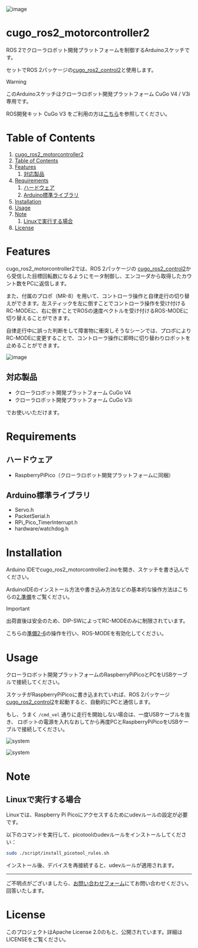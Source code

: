 ![image](https://github.com/CuboRex-Development/cugo_ros_control/assets/97714660/a2525198-fa61-4c4d-9a0f-7dd6824fa625)

# cugo_ros2_motorcontroller2
ROS 2でクローラロボット開発プラットフォームを制御するArduinoスケッチです。

セットでROS 2パッケージの[cugo_ros2_control2](https://github.com/CuboRex-Development/cugo_ros2_control2)と使用します。

> [!WARNING]
> このArduinoスケッチはクローラロボット開発プラットフォーム CuGo V4 / V3i 専用です。
> 
> ROS開発キット CuGo V3 をご利用の方は[こちら](https://github.com/CuboRex-Development/cugo_ros_motorcontroller/tree/uno-udp)を参照してください。


# Table of Contents
1. [cugo\_ros2\_motorcontroller2](#cugo_ros2_motorcontroller2)
2. [Table of Contents](#table-of-contents)
3. [Features](#features)
   1. [対応製品](#対応製品)
4. [Requirements](#requirements)
   1. [ハードウェア](#ハードウェア)
   2. [Arduino標準ライブラリ](#arduino標準ライブラリ)
5. [Installation](#installation)
6. [Usage](#usage)
7. [Note](#note)
   1. [Linuxで実行する場合](#linuxで実行する場合)
8. [License](#license)


# Features
cugo_ros2_motorcontroller2では、ROS 2パッケージの [cugo_ros2_control2](https://github.com/CuboRex-Development/cugo_ros2_control2)から受信した目標回転数になるようにモータ制御し、エンコーダから取得したカウント数をPCに返信します。

また、付属のプロポ（MR-8）を用いて、コントローラ操作と自律走行の切り替えができます。左スティックを左に倒すことでコントローラ操作を受け付けるRC-MODEに、右に倒すことでROSの速度ベクトルを受け付けるROS-MODEに切り替えることができます。

自律走行中に誤った判断をして障害物に衝突しそうなシーンでは、プロポによりRC-MODEに変更することで、コントローラ操作に即時に切り替わりロボットを止めることができます。  


![image](https://user-images.githubusercontent.com/22425319/234765585-23458585-ea44-40d5-b71f-395c93509fc8.png)

## 対応製品
* クローラロボット開発プラットフォーム CuGo V4
* クローラロボット開発プラットフォーム CuGo V3i

でお使いいただけます。


# Requirements

## ハードウェア
* RaspberryPiPico（クローラロボット開発プラットフォームに同梱）

## Arduino標準ライブラリ
* Servo.h
* PacketSerial.h
* RPi_Pico_TimerInterrupt.h
* hardware/watchdog.h
 
# Installation
 Arduino IDEでcugo_ros2_motorcontroller2.inoを開き、スケッチを書き込んでください。

 ArduinoIDEのインストール方法や書き込み方法などの基本的な操作方法はこちらの[2.準備](https://github.com/CuboRex-Development/cugo-beginner-programming/tree/pico)をご覧ください。


> [!IMPORTANT]
> 出荷直後は安全のため、DIP-SWによってRC-MODEのみに制限されています。
>
> こちらの[準備2-6](https://github.com/CuboRex-Development/cugo-beginner-programming/tree/pico?tab=readme-ov-file#2-6-ld-2%E3%81%AE%E3%82%B3%E3%83%9E%E3%83%B3%E3%83%89%E3%83%A2%E3%83%BC%E3%83%89%E3%82%92%E6%9C%89%E5%8A%B9%E5%8C%96)の操作を行い、ROS-MODEを有効化してください。


 
# Usage

クローラロボット開発プラットフォームのRaspberryPiPicoとPCをUSBケーブルで接続してください。

スケッチがRaspberryPiPicoに書き込まれていれば、ROS 2パッケージ[cugo_ros2_control2](https://github.com/CuboRex-Development/cugo_ros2_control2)を起動すると、自動的にPCと通信します。

もし、うまく `/cmd_vel` 通りに走行を開始しない場合は、一度USBケーブルを抜き、 ロボットの電源を入れなおしてから再度PCとRaspberryPiPicoをUSBケーブルで接続してください。

![system](https://github.com/CuboRex-Development/cugo_ros_motorcontroller/assets/22425319/2b20c7a0-7947-4b92-96dc-3e4d41865eea)

![system](https://github.com/CuboRex-Development/cugo_ros_motorcontroller/assets/22425319/8da5af96-69a2-4591-a654-4b4bc1e0abde)



# Note

## Linuxで実行する場合
Linuxでは、Raspberry Pi Picoにアクセスするためにudevルールの設定が必要です。

以下のコマンドを実行して、picotoolのudevルールをインストールしてください：

```bash
sudo ./script/install_picotool_rules.sh
```

インストール後、デバイスを再接続すると、udevルールが適用されます。

---

ご不明点がございましたら、[お問い合わせフォーム](https://cuborex.com/contact/)にてお問い合わせください。回答いたします。


# License
このプロジェクトはApache License 2.0のもと、公開されています。詳細はLICENSEをご覧ください。
 
